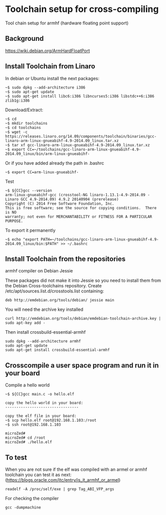 # Toolchain setup for cross-compiling

Tool chain setup for armhf (hardware floating point support)

## Background

https://wiki.debian.org/ArmHardFloatPort

## Install Toolchain from Linaro

In debian or Ubuntu install the next packages:

    ~$ sudo dpkg --add-architecture i386
    ~$ sudo apt-get update 
    ~$ sudo apt-get install libc6:i386 libncurses5:i386 libstdc++6:i386 zlib1g:i386 

Download/Extract:

    ~$ cd
    ~$ mkdir toolchains
    ~$ cd toolchains
    ~$ wget -c https://releases.linaro.org/14.09/components/toolchain/binaries/gcc-linaro-arm-linux-gnueabihf-4.9-2014.09_linux.tar.xz
    ~$ tar xf gcc-linaro-arm-linux-gnueabihf-4.9-2014.09_linux.tar.xz
    ~$ export CC=~/toolchains/gcc-linaro-arm-linux-gnueabihf-4.9-2014.09_linux/bin/arm-linux-gnueabihf-
    
Or if you have added already the path in .bashrc

    ~$ export CC=arm-linux-gnueabihf-

Test

    ~$ ${CC}gcc --version
    arm-linux-gnueabihf-gcc (crosstool-NG linaro-1.13.1-4.9-2014.09 - Linaro GCC 4.9-2014.09) 4.9.2 20140904 (prerelease)
    Copyright (C) 2014 Free Software Foundation, Inc.
    This is free software; see the source for copying conditions.  There is NO
    warranty; not even for MERCHANTABILITY or FITNESS FOR A PARTICULAR PURPOSE.

To export it permanently
  
    ~$ echo "export PATH=~/toolchains/gcc-linaro-arm-linux-gnueabihf-4.9-2014.09_linux/bin:$PATH" >> ~/.bashrc

## Install Toolchain from the repositories

armhf compiler on Debian Jessie

These packages did not make it into Jessie so you need to install them from the 
Debian Cross-toolchains repository. Create /etc/apt/sources.list.d/crosstools.list containing:

    deb http://emdebian.org/tools/debian/ jessie main

You will need the archive key installed

    curl http://emdebian.org/tools/debian/emdebian-toolchain-archive.key | sudo apt-key add -

Then install crossbuild-essential-armhf

    sudo dpkg --add-architecture armhf
    sudo apt-get update
    sudo apt-get install crossbuild-essential-armhf
    

## Crosscompile a user space program and run it in your board

Compile a hello world

    ~$ ${CC}gcc main.c -o hello.elf

    copy the hello world in your board:
    ---------------------------------

    copy the elf file in your board:
    ~$ scp hello.elf root@192.168.1.103:/root
    ~$ ssh root@192.168.1.103

    microZed#
    microZed# cd /root
    microZed# ./hello.elf
    
## To test

When you are not sure if the elf was compiled with an armel or armhf toolchain you can test it as next:
(https://blogs.oracle.com/jtc/entry/is_it_armhf_or_armel)
    
    readelf -A /proc/self/exe | grep Tag_ABI_VFP_args

For checking the compiler

    gcc -dumpmachine    
